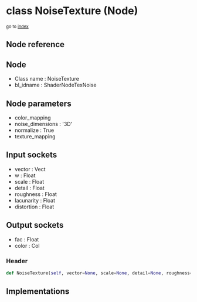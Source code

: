 # class NoiseTexture (Node)

<sub>go to [index](/docs/index.md)</sub>

## Node reference

Node
----
 - Class name : NoiseTexture
 - bl_idname : ShaderNodeTexNoise

Node parameters
---------------
 - color_mapping
 - noise_dimensions : '3D'
 - normalize : True
 - texture_mapping

Input sockets
-------------
 - vector : Vect
 - w : Float
 - scale : Float
 - detail : Float
 - roughness : Float
 - lacunarity : Float
 - distortion : Float

Output sockets
--------------
 - fac : Float
 - color : Col

### Header

``` python
def NoiseTexture(self, vector=None, scale=None, detail=None, roughness=None, lacunarity=None, distortion=None, w=None, color_mapping=None, noise_dimensions='3D', normalize=True, texture_mapping=None, node_label=None, node_color=None):
```

## Implementations


